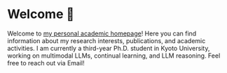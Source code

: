 # Welcome 👋

Welcome to [my personal academic homepage](https://yahan-yu.github.io/Homepage/)!
Here you can find information about my research interests, publications, and academic activities.
I am currently a third-year Ph.D. student in Kyoto University, working on multimodal LLMs, continual learning, and LLM reasoning.
Feel free to reach out via Email!
